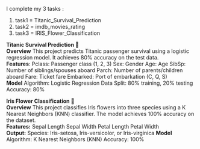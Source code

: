 I complete my 3 tasks :
1) task1 = Titanic_Survival_Prediction
2) task2 = imdb_movies_rating
3) task3 = IRIS_Flower_Classification

**Titanic Survival Prediction 🚢**
<br />**Overview**
This project predicts Titanic passenger survival using a logistic regression model. It achieves 80% accuracy on the test data.
<br />**Features**:
Pclass: Passenger class (1, 2, 3)
Sex: Gender
Age: Age
SibSp: Number of siblings/spouses aboard
Parch: Number of parents/children aboard
Fare: Ticket fare
Embarked: Port of embarkation (C, Q, S)
<br />**Model**
Algorithm: Logistic Regression
Data Split: 80% training, 20% testing
Accuracy: 80%

**Iris Flower Classification 🌸**
<br />**Overview**
This project classifies Iris flowers into three species using a K Nearest Neighbors (KNN) classifier. The model achieves 100% accuracy on the dataset.
<br />**Features:**
Sepal Length
Sepal Width
Petal Length
Petal Width
<br />**Output:**
Species: Iris-setosa, Iris-versicolor, or Iris-virginica
**Model**
Algorithm: K Nearest Neighbors (KNN)
Accuracy: 100%<br />

